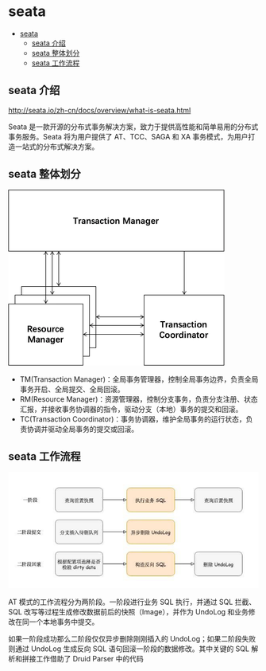 # seata

<!-- @import "[TOC]" {cmd="toc" depthFrom=1 depthTo=6 orderedList=false} -->

<!-- code_chunk_output -->

- [seata](#seata)
  - [seata 介绍](#seata-介绍)
  - [seata 整体划分](#seata-整体划分)
  - [seata 工作流程](#seata-工作流程)

<!-- /code_chunk_output -->

## seata 介绍

http://seata.io/zh-cn/docs/overview/what-is-seata.html

Seata 是一款开源的分布式事务解决方案，致力于提供高性能和简单易用的分布式事务服务。Seata 将为用户提供了 AT、TCC、SAGA 和 XA 事务模式，为用户打造一站式的分布式解决方案。

## seata 整体划分

![seata](seata.webp)

- TM(Transaction Manager)：全局事务管理器，控制全局事务边界，负责全局事务开启、全局提交、全局回滚。
- RM(Resource Manager)：资源管理器，控制分支事务，负责分支注册、状态汇报，并接收事务协调器的指令，驱动分支（本地）事务的提交和回滚。
- TC(Transaction Coordinator)：事务协调器，维护全局事务的运行状态，负责协调并驱动全局事务的提交或回滚。

## seata 工作流程

![seata1](seata1.jpg)

AT 模式的工作流程分为两阶段。一阶段进行业务 SQL 执行，并通过 SQL 拦截、SQL 改写等过程生成修改数据前后的快照（Image），并作为 UndoLog 和业务修改在同一个本地事务中提交。

如果一阶段成功那么二阶段仅仅异步删除刚刚插入的 UndoLog；如果二阶段失败则通过 UndoLog 生成反向 SQL 语句回滚一阶段的数据修改。其中关键的 SQL 解析和拼接工作借助了 Druid Parser 中的代码
